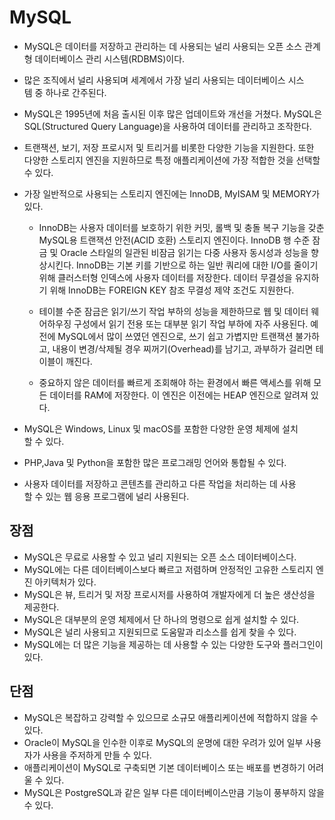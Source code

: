 # MySQL

- MySQL은 데이터를 저장하고 관리하는 데 사용되는 널리 사용되는 오픈 소스 관계형 데이터베이스 관리 시스템(RDBMS)이다.

- 많은 조직에서 널리 사용되며 세계에서 가장 널리 사용되는 데이터베이스 시스템 중 하나로 간주된다.

- MySQL은 1995년에 처음 출시된 이후 많은 업데이트와 개선을 거쳤다. MySQL은 SQL(Structured Query Language)을 사용하여 데이터를 관리하고 조작한다.

- 트랜잭션, 보기, 저장 프로시저 및 트리거를 비롯한 다양한 기능을 지원한다. 또한 다양한 스토리지 엔진을 지원하므로 특정 애플리케이션에 가장 적합한 것을 선택할 수 있다.

- 가장 일반적으로 사용되는 스토리지 엔진에는 InnoDB, MyISAM 및 MEMORY가 있다.

    - InnoDB는 사용자 데이터를 보호하기 위한 커밋, 롤백 및 충돌 복구 기능을 갖춘 MySQL용 트랜잭션 안전(ACID 호환) 스토리지 엔진이다. InnoDB 행 수준 잠금 및 Oracle 스타일의 일관된 비잠금 읽기는 다중 사용자 동시성과 성능을 향상시킨다. InnoDB는 기본 키를 기반으로 하는 일반 쿼리에 대한 I/O를 줄이기 위해 클러스터형 인덱스에 사용자 데이터를 저장한다. 데이터 무결성을 유지하기 위해 InnoDB는 FOREIGN KEY 참조 무결성 제약 조건도 지원한다.

    - 테이블 수준 잠금은 읽기/쓰기 작업 부하의 성능을 제한하므로 웹 및 데이터 웨어하우징 구성에서 읽기 전용 또는 대부분 읽기 작업 부하에 자주 사용된다. 예전에 MySQL에서 많이 쓰였던 엔진으로, 쓰기 쉽고 가볍지만 트랜잭션 불가하고, 내용이 변경/삭제될 경우 찌꺼기(Overhead)를 남기고, 과부하가 걸리면 테이블이 깨진다.

    - 중요하지 않은 데이터를 빠르게 조회해야 하는 환경에서 빠른 액세스를 위해 모든 데이터를 RAM에 저장한다. 이 엔진은 이전에는 HEAP 엔진으로 알려져 있다. 

- MySQL은 Windows, Linux 및 macOS를 포함한 다양한 운영 체제에 설치할 수 있다.

- PHP,Java 및 Python을 포함한 많은 프로그래밍 언어와 통합될 수 있다.

- 사용자 데이터를 저장하고 콘텐츠를 관리하고 다른 작업을 처리하는 데 사용할 수 있는 웹 응용 프로그램에 널리 사용된다.


## 장점
 
- MySQL은 무료로 사용할 수 있고 널리 지원되는 오픈 소스 데이터베이스다. 
- MySQL에는 다른 데이터베이스보다 빠르고 저렴하며 안정적인 고유한 스토리지 엔진 아키텍처가 있다. 
- MySQL은 뷰, 트리거 및 저장 프로시저를 사용하여 개발자에게 더 높은 생산성을 제공한다. 
- MySQL은 대부분의 운영 체제에서 단 하나의 명령으로 쉽게 설치할 수 있다. 
- MySQL은 널리 사용되고 지원되므로 도움말과 리소스를 쉽게 찾을 수 있다. 
- MySQL에는 더 많은 기능을 제공하는 데 사용할 수 있는 다양한 도구와 플러그인이 있다.

## 단점

- MySQL은 복잡하고 강력할 수 있으므로 소규모 애플리케이션에 적합하지 않을 수 있다. 
- Oracle이 MySQL을 인수한 이후로 MySQL의 운명에 대한 우려가 있어 일부 사용자가 사용을 주저하게 만들 수 있다. 
- 애플리케이션이 MySQL로 구축되면 기본 데이터베이스 또는 배포를 변경하기 어려울 수 있다. 
- MySQL은 PostgreSQL과 같은 일부 다른 데이터베이스만큼 기능이 풍부하지 않을 수 있다.